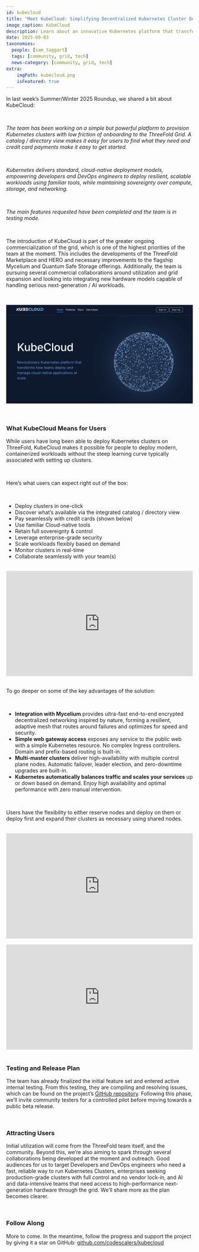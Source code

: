 ```yaml
---
id: kubecloud
title: "Meet KubeCloud: Simplifying Decentralized Kubernetes Cluster Deployment"
image_caption: KubeCloud
description: Learn about an innovative Kubernetes platform that transforms how teams can deploy and manage cloud-native applications at scale.
date: 2025-09-03
taxonomies:
  people: [sam_taggart]
  tags: [community, grid, tech]
  news-category: [community, grid, tech]
extra:
    imgPath: kubecloud.png
    isFeatured: true
---
```


In last week’s Summer/Winter 2025 Roundup, we shared a bit about KubeCloud:

<br/>

*The team has been working on a simple but powerful platform to provision Kubernetes clusters with low friction of onboarding to the ThreeFold Grid. A catalog / directory view makes it easy for users to find what they need and credit card payments make it easy to get started.*

<br/>

*Kubernetes delivers standard, cloud-native deployment models, empowering developers and DevOps engineers to deploy resilient, scalable workloads using familiar tools, while maintaining sovereignty over compute, storage, and networking.*

<br/>

*The main features requested have been completed and the team is in testing mode.*

<br/>

The introduction of KubeCloud is part of the greater ongoing commercialization of the grid, which is one of the highest priorities of the team at the moment. This includes the developments of the ThreeFold Marketplace and HERO and necessary improvements to the flagship Mycelium and Quantum Safe Storage offerings. Additionally, the team is pursuing several commercial collaborations around utilization and grid expansion and looking into integrating new hardware models capable of handling serious next-generation / AI workloads.

<br/>

![Image](img/kubecloud_home.png#mx-auto)

<br/>

### **What KubeCloud Means for Users**

While users have long been able to deploy Kubernetes clusters on ThreeFold, KubeCloud makes it possible for people to deploy modern, containerized workloads without the steep learning curve typically associated with setting up clusters.

<br/>

Here’s what users can expect right out of the box:

<br/>

- Deploy clusters in one-click
- Discover what’s available via the integrated catalog / directory view
- Pay seamlessly with credit cards (shown below)
- Use familiar Cloud-native tools
- Retain full sovereignty & control
- Leverage enterprise-grade security
- Scale workloads flexibly based on demand
- Monitor clusters in real-time
- Collaborate seamlessly with your team(s)

<br/>

<div style="padding:56.25% 0 0 0;position:relative;"><iframe src="https://player.vimeo.com/video/1115414163?title=0&amp;byline=0&amp;portrait=0&amp;badge=0&amp;autopause=0&amp;player_id=0&amp;app_id=58479" frameborder="0" allow="autoplay; fullscreen; picture-in-picture; clipboard-write; encrypted-media; web-share" referrerpolicy="strict-origin-when-cross-origin" style="position:absolute;top:0;left:0;width:100%;height:100%;" title="KubeCloud: Add funds with a credit card"></iframe></div><script src="https://player.vimeo.com/api/player.js"></script>

<br/>

To go deeper on some of the key advantages of the solution:

<br/>

- **Integration with Mycelium** provides ultra-fast end-to-end encrypted decentralized networking inspired by nature, forming a resilient, adaptive mesh that routes around failures and optimizes for speed and security.
- **Simple web gateway access** exposes any service to the public web with a simple Kubernetes resource. No complex Ingress controllers. Domain and prefix-based routing is built-in.
- **Multi-master clusters** deliver high-availability with multiple control plane nodes. Automatic failover, leader election, and zero-downtime upgrades are built-in.
- **Kubernetes automatically balances traffic and scales your services** up or down based on demand. Enjoy high availability and optimal performance with zero manual intervention.

<br/>

Users have the flexibility to either reserve nodes and deploy on them or deploy first and expand their clusters as necessary using shared nodes.

<br/>

<div style="padding:56.25% 0 0 0;position:relative;"><iframe src="https://player.vimeo.com/video/1115414061?title=0&amp;byline=0&amp;portrait=0&amp;badge=0&amp;autopause=0&amp;player_id=0&amp;app_id=58479" frameborder="0" allow="autoplay; fullscreen; picture-in-picture; clipboard-write; encrypted-media; web-share" referrerpolicy="strict-origin-when-cross-origin" style="position:absolute;top:0;left:0;width:100%;height:100%;" title="KubeCloud: Reserving a node"></iframe></div><script src="https://player.vimeo.com/api/player.js"></script>

<br/>

<div style="padding:56.25% 0 0 0;position:relative;"><iframe src="https://player.vimeo.com/video/1115414109?title=0&amp;byline=0&amp;portrait=0&amp;badge=0&amp;autopause=0&amp;player_id=0&amp;app_id=58479" frameborder="0" allow="autoplay; fullscreen; picture-in-picture; clipboard-write; encrypted-media; web-share" referrerpolicy="strict-origin-when-cross-origin" style="position:absolute;top:0;left:0;width:100%;height:100%;" title="KubeCloud: Deploy clusters"></iframe></div><script src="https://player.vimeo.com/api/player.js"></script>

<br/>

### **Testing and Release Plan**
The team has already finalized the initial feature set and entered active internal testing. From this testing, they are compiling and resolving issues, which can be found on the project’s [GitHub repository](https://github.com/codescalers/kubecloud). Following this phase, we’ll invite community testers for a controlled pilot before moving towards a public beta release.

<br/>

### **Attracting Users**

Initial utilization will come from the ThreeFold team itself, and the community. Beyond this, we’re also aiming to spark through several collaborations being developed at the moment and outreach. Good audiences for us to target Developers and DevOps engineers who need a fast, reliable way to run Kubernetes Clusters, enterprises seeking production-grade clusters with full control and no vendor lock-in, and AI and data-intensive teams that need access to high-performance next-generation hardware through the grid. We’ll share more as the plan becomes clearer.

<br/>

### **Follow Along**

More to come. In the meantime, follow the progress and support the project by giving it a star on GitHub: [github.com/codescalers/kubecloud](https://github.com/codescalers/kubecloud)
